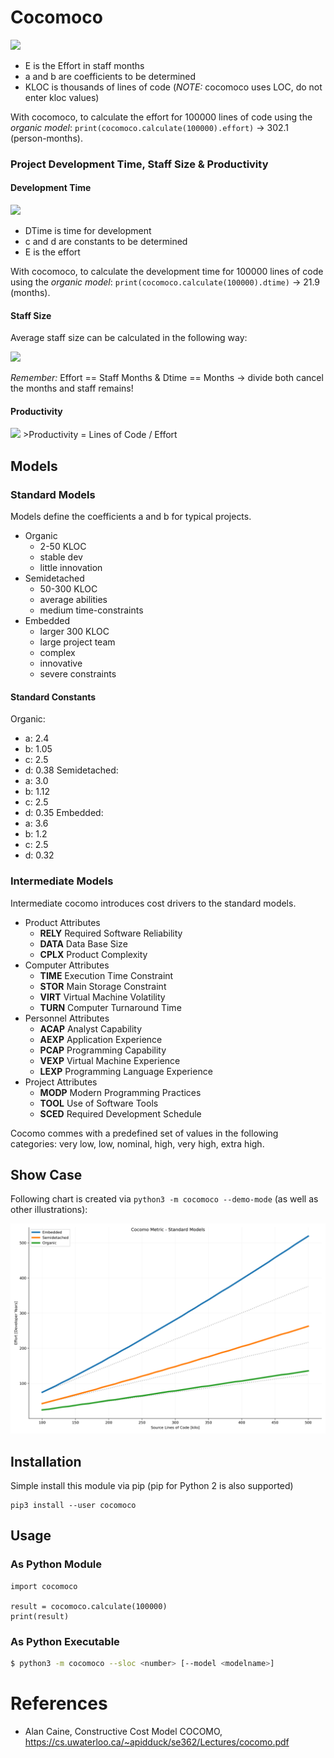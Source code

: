 # Cocomoco


<img src="https://render.githubusercontent.com/render/math?math=E = a ( KLOC )^{b}">

- E is the Effort in staff months
- a and b are coefficients to be determined
- KLOC is thousands of lines of code (*NOTE:* cocomoco uses LOC, do not enter kloc values)

With cocomoco, to calculate the effort for 100000 lines of code using the
*organic model*: `print(cocomoco.calculate(100000).effort)` -> 302.1 (person-months).

### Project Development Time, Staff Size & Productivity

#### Development Time

<img src="https://render.githubusercontent.com/render/math?math=DTime = c ( E )^{d}">

- DTime is time for development
- c and d are constants to be determined
- E is the effort

With cocomoco, to calculate the development time for 100000 lines of code using the
	*organic model*: `print(cocomoco.calculate(100000).dtime)` -> 21.9 (months).

#### Staff Size

Average staff size can be calculated in the following way:

<img src="https://render.githubusercontent.com/render/math?math=Staff Size = \dfrac{Effort}{Development Time}">

*Remember:* Effort == Staff Months & Dtime == Months -> divide both cancel the months and staff remains!

#### Productivity

<img src="https://render.githubusercontent.com/render/math?math=Productivity = \dfrac{Lines of Code}{Effort}">
>Productivity = Lines of Code / Effort

## Models

### Standard Models

Models define the coefficients a and b for typical projects.

- Organic
  - 2-50 KLOC
  - stable dev
  - little innovation
- Semidetached
  - 50-300 KLOC
  - average abilities
  - medium time-constraints
- Embedded
  - larger 300 KLOC
  - large project team
  - complex
  - innovative
  - severe constraints

#### Standard Constants

Organic:
- a: 2.4
- b: 1.05
- c: 2.5
- d: 0.38
Semidetached:
- a: 3.0
- b: 1.12
- c: 2.5
- d: 0.35
Embedded:
- a: 3.6
- b: 1.2
- c: 2.5
- d: 0.32

### Intermediate Models

Intermediate cocomo introduces cost drivers to the standard models.

- Product Attributes
  - **RELY** Required Software Reliability
  - **DATA** Data Base Size
  - **CPLX** Product Complexity
- Computer Attributes
  - **TIME** Execution Time Constraint
  - **STOR** Main Storage Constraint
  - **VIRT** Virtual Machine Volatility
  - **TURN** Computer Turnaround Time
- Personnel Attributes
  - **ACAP** Analyst Capability
  - **AEXP** Application Experience
  - **PCAP** Programming Capability
  - **VEXP** Virtual Machine Experience
  - **LEXP** Programming Language Experience
- Project Attributes
  - **MODP** Modern Programming Practices
  - **TOOL** Use of Software Tools
  - **SCED** Required Development Schedule

Cocomo commes with a predefined set of values in the following categories: very
low, low, nominal, high, very high, extra high. 

## Show Case

Following chart is created via `python3 -m cocomoco --demo-mode` (as well as other illustrations):

![image](doc/cocomo-standard-models.png)


## Installation

Simple install this module via pip (pip for Python 2 is also supported)

```
pip3 install --user cocomoco
```

## Usage

### As Python Module

```
import cocomoco

result = cocomoco.calculate(100000)
print(result)
```

### As Python Executable

```sh
$ python3 -m cocomoco --sloc <number> [--model <modelname>]
```

# References

- Alan Caine, Constructive Cost Model COCOMO, https://cs.uwaterloo.ca/~apidduck/se362/Lectures/cocomo.pdf
